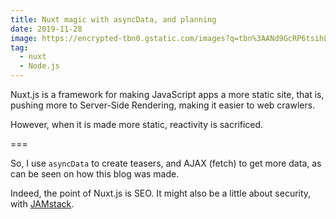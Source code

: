 ```yaml
---
title: Nuxt magic with asyncData, and planning
date: 2019-11-28
image: https://encrypted-tbn0.gstatic.com/images?q=tbn%3AANd9GcRP6tsihLLVMDGuWvclr05EvJQPvrhSeSWV2Klic2tkhpQywtbj
tag:
  - nuxt
  - Node.js
---
```


Nuxt.js is a framework for making JavaScript apps a more static site, that is, pushing more to Server-Side Rendering, making it easier to web crawlers.

However, when it is made more static, reactivity is sacrificed.

===

So, I use `asyncData` to create teasers, and AJAX (fetch) to get more data, as can be seen on how this blog was made.

Indeed, the point of Nuxt.js is SEO. It might also be a little about security, with [JAMstack](https://jamstack.org/).
